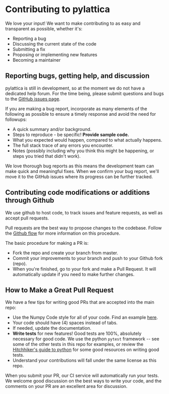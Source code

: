 # Contributing to pylattica

We love your input! We want to make contributing to as easy and
transparent as possible, whether it's:

- Reporting a bug
- Discussing the current state of the code
- Submitting a fix
- Proposing or implementing new features
- Becoming a maintainer

## Reporting bugs, getting help, and discussion

pylattica is still in development, so at the moment we
do not have a dedicated help forum. For the time being, please
submit questions and bugs to the
[GitHub issues page](https://github.com/mcgalcode/pylattica/issues).

If you are making a bug report, incorporate as many elements of the
following as possible to ensure a timely response and avoid the
need for followups:

- A quick summary and/or background.
- Steps to reproduce - be specific! **Provide sample code.**
- What you expected would happen, compared to what actually happens.
- The full stack trace of any errors you encounter.
- Notes (possibly including why you think this might be happening,
  or steps you tried that didn't work).

We love thorough bug reports as this means the development team can
make quick and meaningful fixes. When we confirm your bug report,
we'll move it to the GitHub issues where its progress can be
further tracked.

## Contributing code modifications or additions through Github

We use github to host code, to track issues and feature requests,
as well as accept pull requests.

Pull requests are the best way to propose changes to the codebase.
Follow the [Github flow](https://www.atlassian.com/git/tutorials/comparing-workflows/forking-workflow)
for more information on this procedure.

The basic procedure for making a PR is:

- Fork the repo and create your branch from master.
- Commit your improvements to your branch and push to your Github fork (repo).
- When you're finished, go to your fork and make a Pull Request. It will
  automatically update if you need to make further changes.

## How to Make a Great Pull Request

We have a few tips for writing good PRs that are accepted into the main repo:

- Use the Numpy Code style for all of your code. Find an example [here](hhttps://sphinxcontrib-napoleon.readthedocs.io/en/latest/example_numpy.html#example-numpy).
- Your code should have (4) spaces instead of tabs.
- If needed, update the documentation.
- **Write tests** for new features! Good tests are 100%, absolutely necessary
  for good code. We use the python `pytest` framework -- see some of the
  other tests in this repo for examples, or review the [Hitchhiker's guide
  to python](https://docs.python-guide.org/writing/tests) for some good
  resources on writing good tests.
- Understand your contributions will fall under the same license as this repo.

When you submit your PR, our CI service will automatically run your tests.
We welcome good discussion on the best ways to write your code, and the comments
on your PR are an excellent area for discussion.